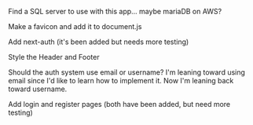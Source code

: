 Find a SQL server to use with this app... maybe mariaDB on AWS?

Make a favicon and add it to document.js

Add next-auth (it's been added but needs more testing)

Style the Header and Footer

Should the auth system use email or username? I'm leaning toward using email since I'd like to learn how to implement it. Now I'm leaning back toward username.

Add login and register pages (both have been added, but need more testing)
